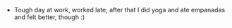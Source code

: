 - Tough day at work, worked late; after that I did yoga and ate empanadas and felt better, though :)